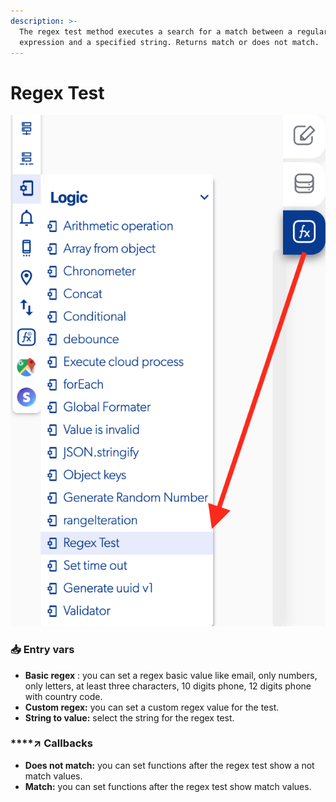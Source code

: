 ```yaml
---
description: >-
  The regex test method executes a search for a match between a regular
  expression and a specified string. Returns match or does not match.
---
```


# Regex Test

![](../../../.gitbook/assets/captura-de-pantalla-2020-02-10-a-la-s-12.56.22.png)



### 📥 Entry vars <a id="entry-vars"></a>

* **Basic regex** : you can set a regex basic value like email, only numbers, only letters, at least three characters, 10 digits phone, 12 digits phone with country code.
* **Custom regex:** you can set a custom regex value for the test.
* **String to value:** select the string for the regex test.

### \*\*\*\*↗ **Callbacks**

* **Does not match:** you can set functions after the regex test show a not match values.
* **Match:** you can set functions after the regex test show match values.

